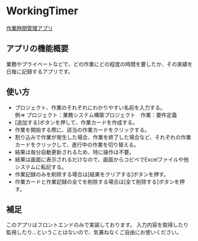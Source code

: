 # WorkingTimer
[作業時間管理アプリ](https://kariyaitaru.github.io/WorkingTimer/)

## アプリの機能概要
業務やプライベートなどで、どの作業にどの程度の時間を要したか、その実績を日毎に記録するアプリです。

## 使い方
- プロジェクト、作業のそれぞれにわかりやすい名前を入力する。<br>
例⇒ プロジェクト：業務システム構築プロジェクト　作業：要件定義
- [追加する]ボタンを押して、作業カードを作成する。
- 作業を開始する際に、該当の作業カードをクリックする。
- 割り込みで作業が発生した場合、作業を終了した場合など、それぞれの作業カードをクリックして、進行中の作業を切り替える。
- 結果は毎分自動更新されるため、特に操作は不要。
- 結果は画面に表示されるだけなので、画面からコピペでExcelファイルや他システムに転記する。
- 作業記録のみを削除する場合は[結果をクリアする]ボタンを押す。
- 作業カードと作業記録の全てを削除する場合は[全て削除する]ボタンを押す。

## 補足
このアプリはフロントエンドのみで実装しております。
入力内容を取得したり監視したり…ということはないので、気兼ねなくご自由にお使いください。
